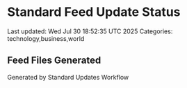 # Standard Feed Update Status
Last updated: Wed Jul 30 18:52:35 UTC 2025
Categories: technology,business,world

## Feed Files Generated

Generated by Standard Updates Workflow
